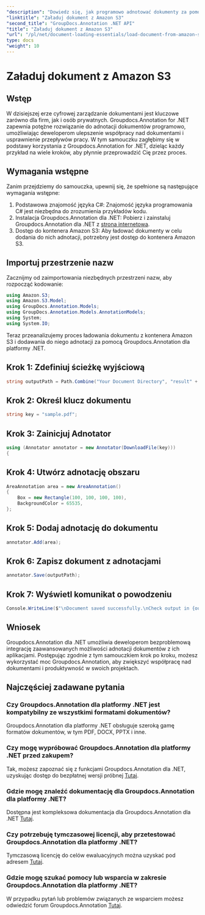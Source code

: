 ```yaml
---
"description": "Dowiedz się, jak programowo adnotować dokumenty za pomocą Groupdocs.Annotation dla .NET. Samouczek krok po kroku dla bezproblemowej integracji."
"linktitle": "Załaduj dokument z Amazon S3"
"second_title": "GroupDocs.Annotation .NET API"
"title": "Załaduj dokument z Amazon S3"
"url": "/pl/net/document-loading-essentials/load-document-from-amazon-s3/"
type: docs
"weight": 10
---
```


# Załaduj dokument z Amazon S3

## Wstęp
W dzisiejszej erze cyfrowej zarządzanie dokumentami jest kluczowe zarówno dla firm, jak i osób prywatnych. Groupdocs.Annotation for .NET zapewnia potężne rozwiązanie do adnotacji dokumentów programowo, umożliwiając deweloperom ulepszenie współpracy nad dokumentami i usprawnienie przepływów pracy. W tym samouczku zagłębimy się w podstawy korzystania z Groupdocs.Annotation for .NET, dzieląc każdy przykład na wiele kroków, aby płynnie przeprowadzić Cię przez proces.
## Wymagania wstępne
Zanim przejdziemy do samouczka, upewnij się, że spełnione są następujące wymagania wstępne:
1. Podstawowa znajomość języka C#: Znajomość języka programowania C# jest niezbędna do zrozumienia przykładów kodu.
2. Instalacja Groupdocs.Annotation dla .NET: Pobierz i zainstaluj Groupdocs.Annotation dla .NET z [strona internetowa](https://releases.groupdocs.com/annotation/net/).
3. Dostęp do kontenera Amazon S3: Aby ładować dokumenty w celu dodania do nich adnotacji, potrzebny jest dostęp do kontenera Amazon S3.

## Importuj przestrzenie nazw
Zacznijmy od zaimportowania niezbędnych przestrzeni nazw, aby rozpocząć kodowanie:

```csharp
using Amazon.S3;
using Amazon.S3.Model;
using GroupDocs.Annotation.Models;
using GroupDocs.Annotation.Models.AnnotationModels;
using System;
using System.IO;
```


Teraz przeanalizujemy proces ładowania dokumentu z kontenera Amazon S3 i dodawania do niego adnotacji za pomocą Groupdocs.Annotation dla platformy .NET.
## Krok 1: Zdefiniuj ścieżkę wyjściową
```csharp
string outputPath = Path.Combine("Your Document Directory", "result" + Path.GetExtension("input.pdf"));
```
## Krok 2: Określ klucz dokumentu
```csharp
string key = "sample.pdf";
```
## Krok 3: Zainicjuj Adnotator
```csharp
using (Annotator annotator = new Annotator(DownloadFile(key)))
{
```
## Krok 4: Utwórz adnotację obszaru
```csharp
AreaAnnotation area = new AreaAnnotation()
{
    Box = new Rectangle(100, 100, 100, 100),
    BackgroundColor = 65535,
};
```
## Krok 5: Dodaj adnotację do dokumentu
```csharp
annotator.Add(area);
```
## Krok 6: Zapisz dokument z adnotacjami
```csharp
annotator.Save(outputPath);
```
## Krok 7: Wyświetl komunikat o powodzeniu
```csharp
Console.WriteLine($"\nDocument saved successfully.\nCheck output in {outputPath}.");
```

## Wniosek
Groupdocs.Annotation dla .NET umożliwia deweloperom bezproblemową integrację zaawansowanych możliwości adnotacji dokumentów z ich aplikacjami. Postępując zgodnie z tym samouczkiem krok po kroku, możesz wykorzystać moc Groupdocs.Annotation, aby zwiększyć współpracę nad dokumentami i produktywność w swoich projektach.
## Najczęściej zadawane pytania
### Czy Groupdocs.Annotation dla platformy .NET jest kompatybilny ze wszystkimi formatami dokumentów?
Groupdocs.Annotation dla platformy .NET obsługuje szeroką gamę formatów dokumentów, w tym PDF, DOCX, PPTX i inne.
### Czy mogę wypróbować Groupdocs.Annotation dla platformy .NET przed zakupem?
Tak, możesz zapoznać się z funkcjami Groupdocs.Annotation dla .NET, uzyskując dostęp do bezpłatnej wersji próbnej [Tutaj](https://releases.groupdocs.com/).
### Gdzie mogę znaleźć dokumentację dla Groupdocs.Annotation dla platformy .NET?
Dostępna jest kompleksowa dokumentacja dla Groupdocs.Annotation dla .NET [Tutaj](https://tutorials.groupdocs.com/annotation/net/).
### Czy potrzebuję tymczasowej licencji, aby przetestować Groupdocs.Annotation dla platformy .NET?
Tymczasową licencję do celów ewaluacyjnych można uzyskać pod adresem [Tutaj](https://purchase.groupdocs.com/temporary-license/).
### Gdzie mogę szukać pomocy lub wsparcia w zakresie Groupdocs.Annotation dla platformy .NET?
W przypadku pytań lub problemów związanych ze wsparciem możesz odwiedzić forum Groupdocs.Annotation [Tutaj](https://forum.groupdocs.com/c/annotation/10).